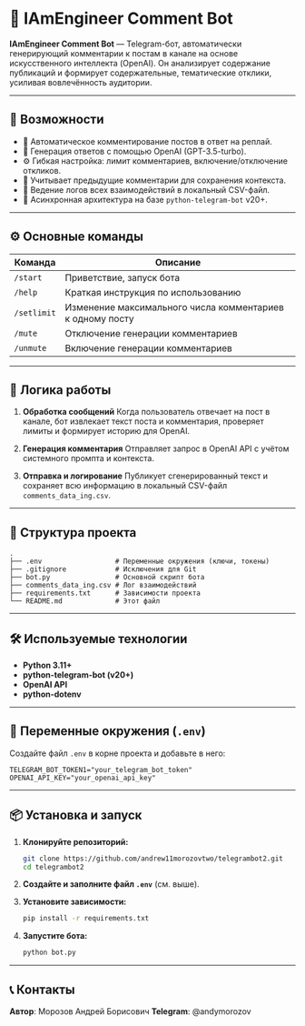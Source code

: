 
# 🤖 IAmEngineer Comment Bot

**IAmEngineer Comment Bot** — Telegram-бот, автоматически генерирующий комментарии к постам в канале на основе искусственного интеллекта (OpenAI). Он анализирует содержание публикаций и формирует содержательные, тематические отклики, усиливая вовлечённость аудитории.

---

## 🚀 Возможности

-   📌 Автоматическое комментирование постов в ответ на реплай.
-   🤖 Генерация ответов с помощью OpenAI (GPT-3.5-turbo).
-   ⚙️ Гибкая настройка: лимит комментариев, включение/отключение откликов.
-   💬 Учитывает предыдущие комментарии для сохранения контекста.
-   🧾 Ведение логов всех взаимодействий в локальный CSV-файл.
-   🧩 Асинхронная архитектура на базе `python-telegram-bot` v20+.

---

## ⚙️ Основные команды

| Команда     | Описание                                                  |
| ----------- | --------------------------------------------------------- |
| `/start`    | Приветствие, запуск бота                                  |
| `/help`     | Краткая инструкция по использованию                       |
| `/setlimit` | Изменение максимального числа комментариев к одному посту |
| `/mute`     | Отключение генерации комментариев                         |
| `/unmute`   | Включение генерации комментариев                          |

---

## 🧠 Логика работы

1.  **Обработка сообщений**
    Когда пользователь отвечает на пост в канале, бот извлекает текст поста и комментария, проверяет лимиты и формирует историю для OpenAI.

2.  **Генерация комментария**
    Отправляет запрос в OpenAI API с учётом системного промпта и контекста.

3.  **Отправка и логирование**
    Публикует сгенерированный текст и сохраняет всю информацию в локальный CSV-файл `comments_data_ing.csv`.

---

## 📁 Структура проекта

```
.
├── .env                  # Переменные окружения (ключи, токены)
├── .gitignore            # Исключения для Git
├── bot.py                # Основной скрипт бота
├── comments_data_ing.csv # Лог взаимодействий
├── requirements.txt      # Зависимости проекта
└── README.md             # Этот файл
```

---

## 🛠️ Используемые технологии

-   **Python 3.11+**
-   **python-telegram-bot (v20+)**
-   **OpenAI API**
-   **python-dotenv**

---

## 🔐 Переменные окружения (`.env`)

Создайте файл `.env` в корне проекта и добавьте в него:

```env
TELEGRAM_BOT_TOKEN1="your_telegram_bot_token"
OPENAI_API_KEY="your_openai_api_key"
```

---

## 📦 Установка и запуск

1.  **Клонируйте репозиторий:**
    ```sh
    git clone https://github.com/andrew11morozovtwo/telegrambot2.git
    cd telegrambot2
    ```

2.  **Создайте и заполните файл `.env`** (см. выше).

3.  **Установите зависимости:**
    ```sh
    pip install -r requirements.txt
    ```

4.  **Запустите бота:**
    ```sh
    python bot.py
    ```

---

## 📞 Контакты

**Автор**: Морозов Андрей Борисович
**Telegram**: @andymorozov
